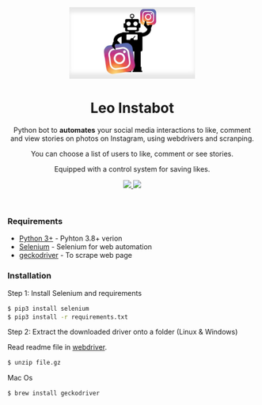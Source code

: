 <p align="center">
  <img src="https://github.com/LeonardRanaldi/Leo_InstaBot/blob/main/img/instabot.jpg" width="254">
  <h1 align="center">Leo Instabot</h1>
  <p align="center">Python bot to <b>automates</b> your social media interactions to like, comment and view stories on photos on Instagram, using webdrivers and scranping.<p>
   <p align="center">You can choose a list of users to like, comment or see stories.<p>
   <p align="center"> Equipped with a control system for saving likes. <p>
  
  <p align="center">
    <a href="https://github.com/SeleniumHQ/selenium">
      <img src="https://img.shields.io/badge/built%20with-Selenium-yellow.svg" />
    </a>
    <a href="https://www.python.org/">
    	<img src="https://img.shields.io/badge/built%20with-Python3-red.svg" />
    </a>
  </p>
</p>

<br />

### Requirements

* [Python 3+](https://www.python.org/download/releases/3.0/?) - Pyhton 3.8+ verion
* [Selenium](https://github.com/SeleniumHQ/selenium) - Selenium for web automation
* [geckodriver](https://github.com/mozilla/geckodriver/releases) - To scrape web page

### Installation

Step 1: Install Selenium and requirements
```sh
$ pip3 install selenium
$ pip3 install -r requirements.txt
```
Step 2: Extract the downloaded driver onto a folder (Linux & Windows)

Read readme file in [webdriver](https://github.com/LeonardRanaldi/Leo_InstaBot/tree/main/webdriver).
```sh
$ unzip file.gz
```


Mac Os 
```sh
$ brew install geckodriver
```

 

